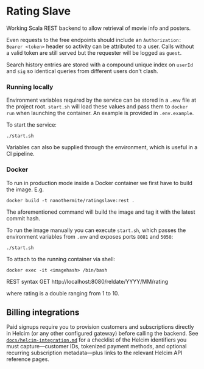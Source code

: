 # Rating Slave

Working Scala REST backend to allow retrieval of movie info and posters.

Even requests to the free endpoints should include an `Authorization: Bearer <token>`
header so activity can be attributed to a user. Calls without a valid token are
still served but the requester will be logged as `guest`.

Search history entries are stored with a compound unique index on `userId` and
`sig` so identical queries from different users don't clash.

### Running locally

Environment variables required by the service can be stored in a `.env` file at
the project root. `start.sh` will load these values and pass them to
`docker run` when launching the container. An example is provided in
`.env.example`.

To start the service:

```
./start.sh
```

Variables can also be supplied through the environment, which is useful in a CI
pipeline.

### Docker

To run in production mode inside a Docker container we first have to build the image. E.g.

```
docker build -t nanothermite/ratingslave:rest .
```

The aforementioned command will build the image and tag it with the latest commit hash.

To run the image manually you can execute `start.sh`, which passes the
environment variables from `.env` and exposes ports `8081` and `5050`:

```
./start.sh
```

To attach to the running container via shell:

```
docker exec -it <imagehash> /bin/bash
```

REST syntax
GET http://localhost:8080/reldate/YYYY/MM/rating

where rating is a double ranging from 1 to 10.

## Billing integrations

Paid signups require you to provision customers and subscriptions directly in
Helcim (or any other configured gateway) before calling the backend. See
[`docs/helcim-integration.md`](docs/helcim-integration.md) for a checklist of
the Helcim identifiers you must capture—customer IDs, tokenized payment
methods, and optional recurring subscription metadata—plus links to the relevant
Helcim API reference pages.
